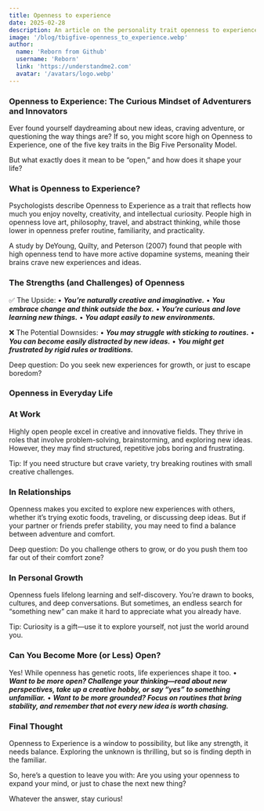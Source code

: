 ```yaml
---
title: Openness to experience
date: 2025-02-28
description: An article on the personality trait openness to experience.
image: '/blog/tbigfive-openness_to_experience.webp'
author:
  name: 'Reborn from Github'
  username: 'Reborn'
  link: 'https://understandme2.com'
  avatar: '/avatars/logo.webp'
---
```


### Openness to Experience: The Curious Mindset of Adventurers and Innovators

Ever found yourself daydreaming about new ideas, craving adventure, or questioning the way things are? If so, you might score high on Openness to Experience, one of the five key traits in the Big Five Personality Model.

But what exactly does it mean to be “open,” and how does it shape your life?

### What is Openness to Experience?

Psychologists describe Openness to Experience as a trait that reflects how much you enjoy novelty, creativity, and intellectual curiosity. People high in openness love art, philosophy, travel, and abstract thinking, while those lower in openness prefer routine, familiarity, and practicality.

A study by DeYoung, Quilty, and Peterson (2007) found that people with high openness tend to have more active dopamine systems, meaning their brains crave new experiences and ideas.

### The Strengths (and Challenges) of Openness

✅ The Upside:
	•	***You’re naturally creative and imaginative.***
	•	***You embrace change and think outside the box.***
	•	***You’re curious and love learning new things.***
	•	***You adapt easily to new environments.***

❌ The Potential Downsides:
	•	***You may struggle with sticking to routines.***
	•	***You can become easily distracted by new ideas.***
	•	***You might get frustrated by rigid rules or traditions.***

Deep question: Do you seek new experiences for growth, or just to escape boredom?

### Openness in Everyday Life

### At Work

Highly open people excel in creative and innovative fields. They thrive in roles that involve problem-solving, brainstorming, and exploring new ideas. However, they may find structured, repetitive jobs boring and frustrating.

Tip: If you need structure but crave variety, try breaking routines with small creative challenges.

### In Relationships

Openness makes you excited to explore new experiences with others, whether it’s trying exotic foods, traveling, or discussing deep ideas. But if your partner or friends prefer stability, you may need to find a balance between adventure and comfort.

Deep question: Do you challenge others to grow, or do you push them too far out of their comfort zone?

### In Personal Growth

Openness fuels lifelong learning and self-discovery. You’re drawn to books, cultures, and deep conversations. But sometimes, an endless search for “something new” can make it hard to appreciate what you already have.

Tip: Curiosity is a gift—use it to explore yourself, not just the world around you.

### Can You Become More (or Less) Open?

Yes! While openness has genetic roots, life experiences shape it too.
	•	***Want to be more open? Challenge your thinking—read about new perspectives, take up a creative hobby, or say “yes” to something unfamiliar.***
	•	***Want to be more grounded? Focus on routines that bring stability, and remember that not every new idea is worth chasing.***

### Final Thought

Openness to Experience is a window to possibility, but like any strength, it needs balance. Exploring the unknown is thrilling, but so is finding depth in the familiar.

So, here’s a question to leave you with: Are you using your openness to expand your mind, or just to chase the next new thing?

Whatever the answer, stay curious! 

